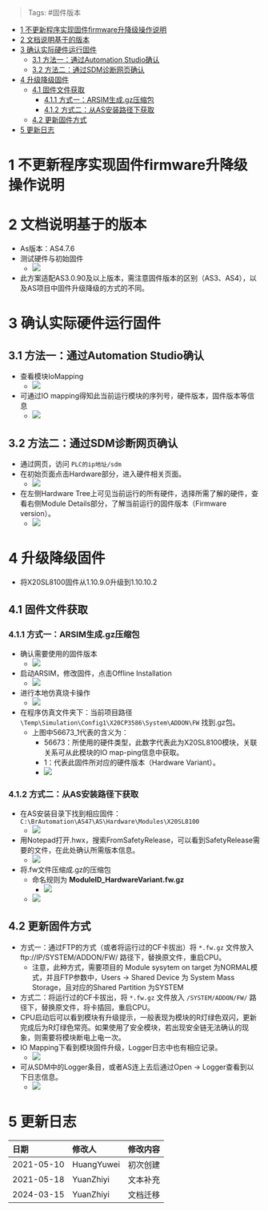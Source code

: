 > Tags: #固件版本

- [1 不更新程序实现固件firmware升降级操作说明](#1%20%E4%B8%8D%E6%9B%B4%E6%96%B0%E7%A8%8B%E5%BA%8F%E5%AE%9E%E7%8E%B0%E5%9B%BA%E4%BB%B6firmware%E5%8D%87%E9%99%8D%E7%BA%A7%E6%93%8D%E4%BD%9C%E8%AF%B4%E6%98%8E)
- [2 文档说明基于的版本](#2%20%E6%96%87%E6%A1%A3%E8%AF%B4%E6%98%8E%E5%9F%BA%E4%BA%8E%E7%9A%84%E7%89%88%E6%9C%AC)
- [3 确认实际硬件运行固件](#3%20%E7%A1%AE%E8%AE%A4%E5%AE%9E%E9%99%85%E7%A1%AC%E4%BB%B6%E8%BF%90%E8%A1%8C%E5%9B%BA%E4%BB%B6)
	- [3.1 方法一：通过Automation Studio确认](#3.1%20%E6%96%B9%E6%B3%95%E4%B8%80%EF%BC%9A%E9%80%9A%E8%BF%87Automation%20Studio%E7%A1%AE%E8%AE%A4)
	- [3.2 方法二：通过SDM诊断网页确认](#3.2%20%E6%96%B9%E6%B3%95%E4%BA%8C%EF%BC%9A%E9%80%9A%E8%BF%87SDM%E8%AF%8A%E6%96%AD%E7%BD%91%E9%A1%B5%E7%A1%AE%E8%AE%A4)
- [4 升级降级固件](#4%20%E5%8D%87%E7%BA%A7%E9%99%8D%E7%BA%A7%E5%9B%BA%E4%BB%B6)
	- [4.1 固件文件获取](#4.1%20%E5%9B%BA%E4%BB%B6%E6%96%87%E4%BB%B6%E8%8E%B7%E5%8F%96)
		- [4.1.1 方式一：ARSIM生成.gz压缩包](#4.1.1%20%E6%96%B9%E5%BC%8F%E4%B8%80%EF%BC%9AARSIM%E7%94%9F%E6%88%90.gz%E5%8E%8B%E7%BC%A9%E5%8C%85)
		- [4.1.2 方式二：从AS安装路径下获取](#4.1.2%20%E6%96%B9%E5%BC%8F%E4%BA%8C%EF%BC%9A%E4%BB%8EAS%E5%AE%89%E8%A3%85%E8%B7%AF%E5%BE%84%E4%B8%8B%E8%8E%B7%E5%8F%96)
	- [4.2 更新固件方式](#4.2%20%E6%9B%B4%E6%96%B0%E5%9B%BA%E4%BB%B6%E6%96%B9%E5%BC%8F)
- [5 更新日志](#5%20%E6%9B%B4%E6%96%B0%E6%97%A5%E5%BF%97)

# 1 不更新程序实现固件firmware升降级操作说明

# 2 文档说明基于的版本

- As版本：AS4.7.6
- 测试硬件与初始固件
    - ![](FILES/087不更新程序实现固件firmware升降级操作说明/image-20240315212838255.png)
- 此方案适配AS3.0.90及以上版本，需注意固件版本的区别（AS3、AS4），以及AS项目中固件升级降级的方式的不同。

# 3 确认实际硬件运行固件

## 3.1 方法一：通过Automation Studio确认

- 查看模块IoMapping
    - ![](FILES/087不更新程序实现固件firmware升降级操作说明/image-20240315212917973.png)
- 可通过IO mapping得知此当前运行模块的序列号，硬件版本，固件版本等信息
    - ![](FILES/087不更新程序实现固件firmware升降级操作说明/image-20240315212940076.png)

## 3.2 方法二：通过SDM诊断网页确认

- 通过网页，访问 `PLC的ip地址/sdm`
- 在初始页面点击Hardware部分，进入硬件相关页面。
    - ![](FILES/087不更新程序实现固件firmware升降级操作说明/image-20240315213025817.png)
- 在左侧Hardware Tree上可见当前运行的所有硬件，选择所需了解的硬件，查看右侧Module Details部分，了解当前运行的固件版本（Firmware version）。
    - ![](FILES/087不更新程序实现固件firmware升降级操作说明/image-20240315213045802.png)

# 4 升级降级固件

- 将X20SL8100固件从1.10.9.0升级到1.10.10.2

## 4.1 固件文件获取

### 4.1.1 方式一：ARSIM生成.gz压缩包

- 确认需要使用的固件版本
    - ![](FILES/087不更新程序实现固件firmware升降级操作说明/image-20240315214657213.png)
- 启动ARSIM，修改固件，点击Offline Installation
    - ![](FILES/087不更新程序实现固件firmware升降级操作说明/image-20240315214845125.png)
- 进行本地仿真烧卡操作
    - ![](FILES/087不更新程序实现固件firmware升降级操作说明/image-20240315214909944.png)
- 在程序仿真文件夹下：当前项目路径 `\Temp\Simulation\Config1\X20CP3586\System\ADDON\FW` 找到.gz包。
    - 上图中56673_1代表的含义为：
        - 56673：所使用的硬件类型，此数字代表此为X20SL8100模块，关联关系可从此模块的IO map-ping信息中获取。
        - 1：代表此固件所对应的硬件版本（Hardware Variant）。
        - ![](FILES/087不更新程序实现固件firmware升降级操作说明/image-20240315215106395.png)

### 4.1.2 方式二：从AS安装路径下获取

- 在AS安装目录下找到相应固件：`C:\BrAutomation\AS47\AS\Hardware\Modules\X20SL8100`
    - ![](FILES/087不更新程序实现固件firmware升降级操作说明/image-20240315214027171.png)
- 用Notepad打开.hwx，搜索FromSafetyRelease，可以看到SafetyRelease需要的文件，在此处确认所需版本信息。
    - ![](FILES/087不更新程序实现固件firmware升降级操作说明/image-20240315214214074.png)
- 将.fw文件压缩成.gz的压缩包
    - 命名规则为 **ModuleID_HardwareVariant.fw.gz**
        - ![](FILES/087不更新程序实现固件firmware升降级操作说明/image-20240315215106395.png)
    - ![](FILES/087不更新程序实现固件firmware升降级操作说明/image-20240315214334878.png)

## 4.2 更新固件方式

- 方式一：通过FTP的方式（或者将运行过的CF卡拔出）将 `*.fw.gz` 文件放入 ftp://IP/SYSTEM/ADDON/FW/ 路径下，替换原文件，重启CPU。
    - 注意，此种方式，需要项目的 Module sysytem on target 为NORMAL模式，并且FTP参数中，Users → Shared Device 为 System Mass Storage，且对应的Shared Partition 为SYSTEM
- 方式二：将运行过的CF卡拔出，将 `*.fw.gz` 文件放入 `/SYSTEM/ADDON/FW/` 路径下，替换原文件，将卡插回，重启CPU。
- CPU启动后可以看到模块有升级提示，一般表现为模块的R灯绿色双闪，更新完成后为R灯绿色常亮。如果使用了安全模块，若出现安全链无法确认的现象，则需要将模块断电上电一次。
- IO Mapping下看到模块固件升级，Logger日志中也有相应记录。
    - ![](FILES/087不更新程序实现固件firmware升降级操作说明/image-20240315215631268.png)
- 可从SDM中的Logger条目，或者AS连上去后通过Open → Logger查看到以下日志信息。
    - ![](FILES/087不更新程序实现固件firmware升降级操作说明/image-20240315215657535.png)

# 5 更新日志

| 日期         | 修改人        | 修改内容 |
| :--------- | :--------- | :--- |
| 2021-05-10 | HuangYuwei | 初次创建 |
| 2021-05-18 | YuanZhiyi  | 文本补充 |
| 2024-03-15 | YuanZhiyi  | 文档迁移 |
